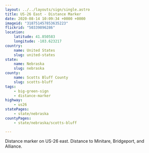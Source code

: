 ```yaml
---
layout: ../../layouts/sign/single.astro
title: US-26 East - Distance Marker
date: 2020-08-14 10:09:34 +0000 +0000
imageid: "318751457853635223"
flickrid: "50339896286"
location:
    latitude: 41.850583
    longitude: -103.623217
country:
    name: United States
    slug: united-states
state:
    name: Nebraska
    slug: nebraska
county:
    name: Scotts Bluff County
    slug: scotts-bluff
tags:
    - big-green-sign
    - distance-marker
highway:
    - us26
statePages:
    - state/nebraska
countyPages:
    - state/nebraska/scotts-bluff

---
```

Distance marker on US-26 east.  Distance to Minitare, Bridgeport, and Alliance.